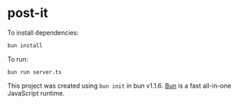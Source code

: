 # post-it

To install dependencies:

```bash
bun install
```

To run:

```bash
bun run server.ts
```

This project was created using `bun init` in bun v1.1.6. [Bun](https://bun.sh) is a fast all-in-one JavaScript runtime.
